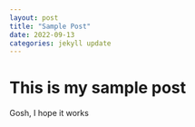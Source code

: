 ```yaml
---
layout: post
title: "Sample Post"
date: 2022-09-13
categories: jekyll update
---
```

# This is my sample post

Gosh, I hope it works